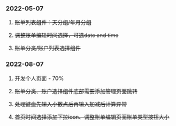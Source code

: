 ### 2022-05-07

1. ~~账单列表组件：天分组/年月分组~~

2. ~~调整账单编辑时间选择，可选date and time~~

3. ~~账单分类/账户列表选择组件~~

### 2022-08-07

1. 开发个人页面 - 70%

2. ~~账单分类、账户选择组件底部需要添加管理页面跳转~~

3. ~~处理键盘先输入小数点后再输入加减后计算异常~~

4. ~~首页时间选择添加下拉icon、调整账单编辑页面账单类型按钮大小~~
